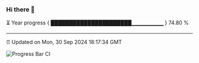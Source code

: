 ### Hi there 👋

⏳ Year progress { ██████████████████████▁▁▁▁▁▁▁▁ } 74.80 %

---

⏰ Updated on Mon, 30 Sep 2024 18:17:34 GMT

![Progress Bar CI](https://github.com/liununu/liununu/workflows/Progress%20Bar%20CI/badge.svg)
